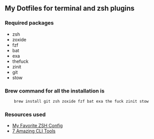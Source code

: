 ## My Dotfiles for terminal and zsh plugins

### Required packages
- zsh
- zoxide
- fzf
- bat
- exa
- thefuck
- zinit
- git
- stow


### Brew command for all the installation is
```bash
    brew install git zsh zoxide fzf bat exa the fuck zinit stow
```

### Resources used
- [My Favorite ZSH Config](https://youtu.be/ud7YxC33Z3w?si=D1Nask3A9Wf4A7UF)
- [7 Amazing CLI Tools](https://youtu.be/mmqDYw9C30I?si=n2xVw3DwsbjXLBJz)
